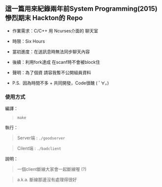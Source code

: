 
## 這一篇用來紀錄兩年前System Programming(2015)慘烈期末 Hackton的 Repo

* 作業需求：C/C++ 用 Ncurses介面的 聊天室

* 時限：Six Hours

* 當初進度：在送訊息時無法同步聊天內容

* 後續：利用fork達成 在scanf時不會被block住

* 聲明：為了個資 請容我暫不公開組員資料

* P.S. &nbsp;因為時間不多 + 共同開發，Code很醜 ( ﾟ∀。) 


### 使用方式
編譯：
> <code>make</code>

執行： 

> Server端 :  <code>./goodserver</code>
   
> Cilent端 :  <code>./badclient</code>

說明：

> 一個client斷線大家會一起斷線喔 (?)

> a.k.a. 斷線那邊沒有處理得很好